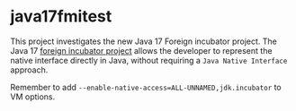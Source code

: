 # java17fmitest

This project investigates the new Java 17 Foreign incubator project.
The Java 17 [foreign incubator project](https://docs.oracle.com/en/java/javase/17/docs/api/jdk.incubator.foreign/jdk/incubator/foreign/package-summary.html) allows the developer to represent the native interface directly in Java, without requiring a `Java Native Interface` approach.

Remember to add `--enable-native-access=ALL-UNNAMED,jdk.incubator` to VM options.